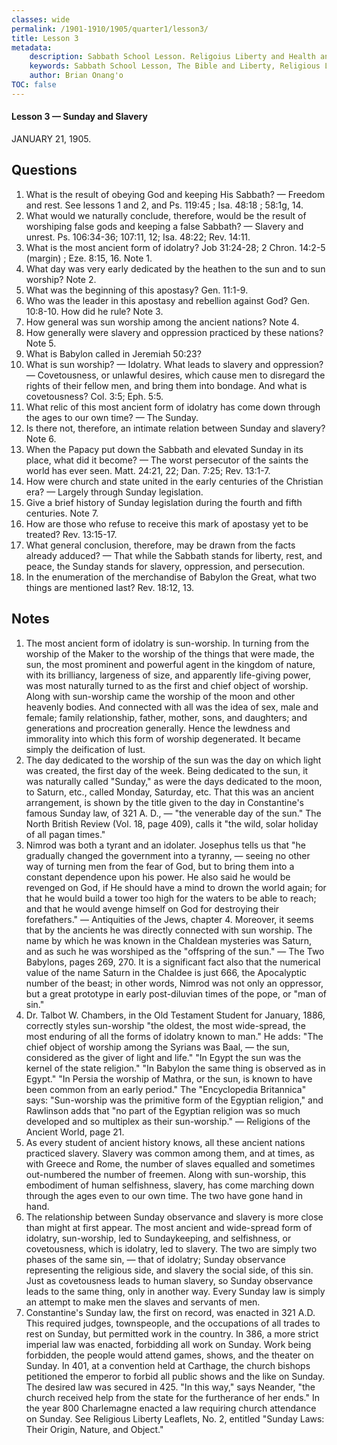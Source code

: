 ```yaml
---
classes: wide
permalink: /1901-1910/1905/quarter1/lesson3/
title: Lesson 3
metadata:
    description: Sabbath School Lesson. Religoius Liberty and Health and Temperance. Lesson 3 - Sunday and Slavery January 21, 1905.
    keywords: Sabbath School Lesson, The Bible and Liberty, Religious Liberty, Freedom of Consience, debt bondage
    author: Brian Onang'o
TOC: false
---
```


#### Lesson 3 —  Sunday and Slavery

JANUARY 21, 1905.

## Questions

1. What is the result of obeying God and keeping His Sabbath? — Freedom and rest. See lessons 1 and 2, and Ps. 119:45 ; Isa. 48:18 ; 58:1g, 14.
2. What would we naturally conclude, therefore, would be the result of worshiping false gods and keeping a false Sabbath? — Slavery and unrest. Ps. 106:34-36; 107:11, 12; Isa. 48:22; Rev. 14:11.
3. What is the most ancient form of idolatry? Job 31:24-28; 2 Chron. 14:2-5 (margin) ; Eze. 8:15, 16. Note 1.
4. What day was very early dedicated by the heathen to the sun and to sun worship? Note 2.
5. What was the beginning of this apostasy? Gen. 11:1-9.
6. Who was the leader in this apostasy and rebellion against God? Gen. 10:8-10. How did he rule? Note 3.
7. How general was sun worship among the ancient nations? Note 4.
8. How generally were slavery and oppression practiced by these nations? Note 5.
9. What is Babylon called in Jeremiah 50:23?
10. What is sun worship? — Idolatry. What leads to slavery and oppression? — Covetousness, or unlawful desires, which cause men to disregard the rights of their fellow men, and bring them into bondage. And what is covetousness? Col. 3:5; Eph. 5:5.
11. What relic of this most ancient form of idolatry has come down through the ages to our own time? — The Sunday.
12. Is there not, therefore, an intimate relation between Sunday and slavery? Note 6.
13. When the Papacy put down the Sabbath and elevated Sunday in its place, what did it become? — The worst persecutor of the saints the world has ever seen. Matt. 24:21, 22; Dan. 7:25; Rev. 13:1-7.
14. How were church and state united in the early centuries of the Christian era? — Largely through Sunday legislation.
15. Give a brief history of Sunday legislation during the fourth and fifth centuries. Note 7.
16. How are those who refuse to receive this mark of apostasy yet to be treated? Rev. 13:15-17.
17. What general conclusion, therefore, may be drawn from the facts already adduced? — That while the Sabbath stands for liberty, rest, and peace, the Sunday stands for slavery, oppression, and persecution.
18. In the enumeration of the merchandise of Babylon the Great, what two things are mentioned last? Rev. 18:12, 13.

## Notes

1. The most ancient form of idolatry is sun-worship. In turning from the worship of the Maker to the worship of the things that were made, the sun, the most prominent and powerful agent in the kingdom of nature, with its brilliancy, largeness of size, and apparently life-giving power, was most naturally turned to as the first and chief object of worship. Along with sun-worship came the worship of the moon and other heavenly bodies. And connected with all was the idea of sex, male and female; family relationship, father, mother, sons, and daughters; and generations and procreation generally. Hence the lewdness and immorality into which this form of worship degenerated. It became simply the deification of lust.
2. The day dedicated to the worship of the sun was the day on which light was created, the first day of the week. Being dedicated to the sun, it was naturally called "Sunday," as were the days dedicated to the moon, to Saturn, etc., called Monday, Saturday, etc. That this was an ancient arrangement, is shown by the title given to the day in Constantine's famous Sunday law, of 321 A. D., — "the venerable day of the
sun." The North British Review (Vol. 18, page 409), calls it "the wild, solar holiday of all pagan times."
3. Nimrod was both a tyrant and an idolater. Josephus tells us that "he gradually changed the government into a tyranny, — seeing no other way of turning men from the fear of God, but to bring them into a constant dependence upon his power. He also said he would be revenged on God, if He should have a mind to drown the world again; for that he would build a tower too high for the waters to be able to reach; and that he would avenge himself on God for destroying their forefathers." — Antiquities of the Jews, chapter 4. Moreover, it seems that by the ancients he was directly connected with sun worship. The name by which he was known in the Chaldean mysteries was Saturn, and as such he was worshiped as the "offspring of the sun." — The Two Babylons, pages 269, 270. It is a significant fact also that the numerical value of the name Saturn in the Chaldee is just 666, the Apocalyptic number of the beast; in other words, Nimrod was not only an oppressor, but a
great prototype in early post-diluvian times of the pope, or "man of sin."
4. Dr. Talbot W. Chambers, in the Old Testament Student for January, 1886, correctly styles sun-worship "the oldest, the most wide-spread, the most enduring of all the forms of idolatry known to man." He adds: "The chief object of worship among the Syrians was Baal, — the sun, considered as the giver of light and life." "In Egypt the sun was the kernel of the state religion." "In Babylon the same thing is observed as in Egypt." "In Persia the worship of Mathra, or the sun, is known to have been common from an early period." The "Encyclopedia Britannica" says: "Sun-worship was the primitive form of the Egyptian religion," and Rawlinson adds that "no part of the Egyptian religion was so much developed and so multiplex as their sun-worship." — Religions of the Ancient World, page 21.
5. As every student of ancient history knows, all these ancient nations practiced slavery. Slavery was common among them, and at times, as with Greece and Rome, the number of slaves equalled and sometimes out-numbered the number of freemen. Along with sun-worship, this embodiment of human selfishness, slavery, has come marching down through the ages even to our own time. The two have gone hand in hand.
6. The relationship between Sunday observance and slavery is more close than might at first appear. The most ancient and wide-spread form of idolatry, sun-worship, led to Sundaykeeping, and selfishness, or covetousness, which is idolatry, led to slavery. The two are simply two phases of the same sin, — that of idolatry; Sunday observance representing the religious side, and slavery the social side, of this sin. Just as covetousness leads to human slavery, so Sunday observance leads to the same thing, only in another way. Every Sunday law is simply an attempt to make men the slaves and servants of men.
7. Constantine's Sunday law, the first on record, was enacted in 321 A.D. This required judges, townspeople, and the occupations of all trades to rest on Sunday, but permitted work in the country. In 386, a more strict imperial law was enacted, forbidding all work on Sunday. Work being forbidden, the people would attend games, shows, and the theater on Sunday. In 401, at a convention held at Carthage, the church bishops petitioned the emperor to forbid all public shows and the like on Sunday. The desired law was secured in 425. "In this way," says Neander, "the church received help from the state for the furtherance of her ends." In the year 800 Charlemagne enacted a law requiring church attendance on Sunday. See Religious Liberty Leaflets, No. 2, entitled "Sunday Laws: Their Origin, Nature, and Object."
